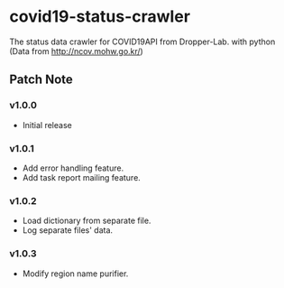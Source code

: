 # covid19-status-crawler
The status data crawler for COVID19API from Dropper-Lab. with python (Data from http://ncov.mohw.go.kr/)

## Patch Note

### v1.0.0
- Initial release

### v1.0.1
- Add error handling feature.
- Add task report mailing feature.

### v1.0.2
- Load dictionary from separate file.
- Log separate files' data.

### v1.0.3
- Modify region name purifier.